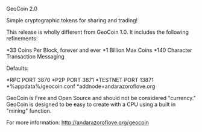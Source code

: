 GeoCoin 2.0

Simple cryptographic tokens for sharing and trading!

This release is wholly different from GeoCoin 1.0.
It includes the following refinements:

*33 Coins Per Block, forever and ever
*1 Billion Max Coins
*140 Character Transaction Messaging

Defaults:

*RPC PORT 3870
*P2P PORT 3871
*TESTNET PORT 13871
*%appdata%/geocoin.conf
*addnode=andarazoroflove.org

GeoCoin is Free and Open Source and should not be
considered "currency." GeoCoin is designed to be easy
to create with a CPU using a built in "mining" function.

For more information: http://andarazoroflove.org/geocoin
